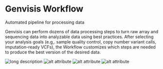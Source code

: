 # Genvisis Workflow  

Automated pipeline for processing data

Genvisis can perform dozens of data processing steps to turn raw array and sequencing data into analyzable data using best practices. After selecting your analysis goals (e.g,. sample quality control, copy number variant calls, imputation-ready VCFs), the Workflow customizes which steps are needed to produce the best version of the desired data.

![long description](/images/scat5.png)
![alt attribute](/images/scat5.png)
![alt attribute](/images/scat5.png)
![alt attribute](/images/scat5.png)
